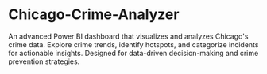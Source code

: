 # Chicago-Crime-Analyzer
An advanced Power BI dashboard that visualizes and analyzes Chicago's crime data. Explore crime trends, identify hotspots, and categorize incidents for actionable insights. Designed for data-driven decision-making and crime prevention strategies.     
